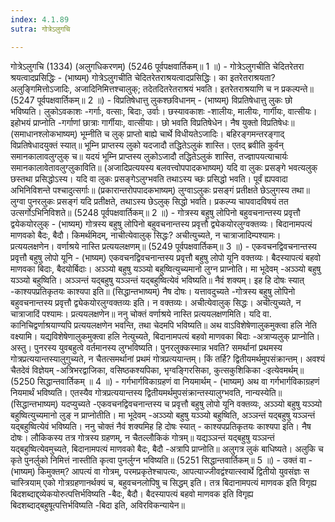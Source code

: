 ```yaml
---
index: 4.1.89
sutra: गोत्रेऽलुगचि

---
```

गोत्रेऽलुगचि (1334) (अलुगधिकरणम्) (5246 पूर्वपक्षवार्तिकम्॥ 1 ॥) - गोत्रेऽलुगचीति चेदितरेतरा श्रयत्वादप्रसिद्धिः - (भाष्यम्) गोत्रेऽलुगचीति चेदितरेतराश्रयत्वादप्रसिद्धिः। का इतरेतराश्रयता? अलुङि्गमित्तोऽजादिः, अजादिनिमित्तश्चालुक्; तदेतदितरेतराश्रयं भवति। इतरेतराश्रयाणि च न प्रकल्पन्ते॥ (5247 पूर्वपक्षवार्तिकम्॥ 2 ॥) - विप्रतिषेधात्तु लुकश्छविधानम् - (भाष्यम्) विप्रतिषेधात्तु लुकः छो भविष्यति। लुकोऽवकाशः -गर्गाः, वत्साः, बिदाः, उर्वाः। छस्यावकाशः -शालीयः, मालीयः, गार्गीयः, वात्सीयः। इहोभयं प्राप्नोति -गर्गाणां छात्राः गार्गीयाः, वात्सीयाः। छो भवति विप्रतिषेधेन। नैष युक्तो विप्रतिषेधः॥ (समाधानश्लोकभाष्यम्) भूम्नीति च लुक् प्राप्तो बाह्ये चार्थे विधीयतेऽजादिः। बहिरङ्गमन्तरङ्गाद् विप्रतिषेधादयुक्तं स्यात्॥ भूम्नि प्राप्तस्य लुको यदजादौ तद्धितेऽलुकं शास्ति। एतद् ब्रवीति कुर्वन् समानकालावलुग्लुक् च॥ यदयं भूम्नि प्राप्तस्य लुकोऽजादौ तद्धितेऽलुकं शास्ति, तज्ज्ञापयत्याचार्यः समानकालावेतावलुग्लुकाविति॥ (अजादिप्रत्ययस्य बलवत्त्वोपपादकभाष्यम्) यदि वा लुकः प्रसङ्गे भवत्यलुक् छस्तथा प्रसिद्धोऽस्य। यदि वा लुकः प्रसङ्गेऽलुग्भवति तथाऽस्य च्छः प्रसिद्धो भवति। पूर्वं ह्यपवादा अभिनिविशन्ते पश्चादुत्सर्गाः॥ (प्रकारान्तरोपपादकभाष्यम्) लुग्वाऽलुकः प्रसङ्गं प्रतीक्षते छेऽलुगस्य तथा॥ लुग्वा पुनरलुकः प्रसङ्गं यदि प्रतीक्षते, तथाऽस्य छेऽलुक् सिद्धो भवति। प्रकल्प्य चापवादविषयं तत उत्सर्गोऽभिनिविशते॥ (5248 पूर्वपक्षवार्तिकम्॥ 2 ॥) - गोत्रस्य बहुषु लोपिनो बहुवचनान्तस्य प्रवृत्तौ द्वयेकयोरलुक् - (भाष्यम्) गोत्रस्य बहुषु लोपिनो बहुवचनान्तस्य प्रवृत्तौ द्व्येकयोरलुग्वक्तव्यः। बिदानामपत्यं माणवको बैदः, बैदौ। किमर्थमिदम्, नाचीत्येवालुक् सिद्धः? अचीत्युच्यते, न चात्राजादिम्पश्यामः। प्रत्ययलक्षणेन। वर्णाश्रये नास्ति प्रत्ययलक्षणम्॥ (5249 पूर्वपक्षवार्तिकम्॥ 3 ॥) - एकवचनद्विवचनान्तस्य प्रवृत्तौ बहुषु लोपो यूनि - (भाष्यम्) एकवचनद्विवचनान्तस्य प्रवृत्तौ बहुषु लोपो यूनि वक्तव्यः। बैदस्यापत्यं बहवो माणवका बिदाः, बैदयोर्बिदाः। अञ्ञ्यो बहुषु यञ्ञ्यो बहुष्वित्युच्यमानो लुग्न प्राप्नोति। मा भूदेवम् -अञ्ञ्यो बहुषु यञ्ञ्यो बहुष्विति। अञ्ञन्तं यद्बहुषु यञ्ञन्तं यद्बहुष्वित्येवं भविष्यति॥ नैवं शक्यम्। इह हि दोषः स्यात् -काश्यपप्रतिकृतयः काश्यपा इति॥ (सिद्धान्तभाष्यम्) नैष दोषः। यत्तावदुच्यते -गोत्रस्य बहुषु लोपिनो बहुवचनान्तस्य प्रवृत्तौ द्व्येकयोरलुग्वक्तव्यः इति। न वक्तव्यः। अचीत्येवालुक् सिद्धः। अचीत्युच्यते, न चात्राजादिं पश्यामः। प्रत्ययलक्षणेन॥ ननु चोक्तं वर्णाश्रये नास्ति प्रत्ययलक्षणमिति। यदि वा. कानिचिद्वर्णाश्रयाण्यपि प्रत्ययलक्षणेन भवन्ति, तथा चेदमपि भविष्यति॥ अथ वाऽविशेषेणालुकमुक्त्वा हलि नेति वक्ष्यामि। यद्यविशेषेणालुकमुक्त्वा हलि नेत्युच्यते, बिदानामपत्यं बहवो माणवका बिदाः -अत्राप्यलुक् प्राप्नोति। अस्तु। पुनरस्य युवबहुत्वे वर्तमानस्य लुग्भविष्यति। पुनरलुक्कस्मान्न भवति? समर्थानां प्रथमस्य गोत्रप्रत्ययान्तस्यालुगुच्यते, न चैतत्समर्थानां प्रथमं गोत्रप्रत्ययान्तम्। किं तर्हि? द्वितीयमर्थमुपसंक्रान्तम्। अवश्यं चैतदेवं विज्ञेयम् -अत्रिभरद्वाजिका, वसिष्ठकश्यपिका, भृग्वङि्गरसिका, कुत्सकुशिकिका -ःइत्येवमर्थम्॥ (5250 सिद्धान्तवार्तिकम् ॥ 4 ॥) - गर्गभार्गविकाग्रहणं वा नियमार्थम् - (भाष्यम्) अथ वा गर्गभार्गविकाग्रहणं नियमार्थं भविष्यति। एतस्यैव गोत्रप्रत्ययान्तस्य द्वितीयमर्थमुपसंक्रान्तस्यालुग्भवति, नान्यस्येति॥ (सिद्धान्तभाष्यम्) यदप्युच्यते -एकवचनद्विवचनान्तस्य च प्रवृत्तौ बहुषु लोपो यूनि वक्तव्यः, अञ्ञ्यो बहुषु यञ्ञ्यो बहुष्वित्युच्यमानो लुङ् न प्राप्नोतीति। मा भूदेवम् -अञ्ञ्यो बहुषु यञ्ञ्यो बहुष्विति, अञ्ञन्तं यद्बहुषु यञ्ञन्तं यद्बहुष्वित्येवं भविष्यति। ननु चोक्तं नैवं शक्यमिह हि दोषः स्यात् - काश्यपप्रतिकृतयः काश्यपा इति। नैष दोषः। लौकिकस्य तत्र गोत्रस्य ग्रहणम्, न चैतल्लौकिकं गोत्रम्॥ यद्यञ्ञन्तं यद्बहुषु यञ्ञन्तं यद्बहुष्वित्येवमुच्यते, बिदानामपत्यं माणवको बैदः, बैदौ -अत्रापि प्राप्नोति॥ अलुगत्र लुकं बाधिष्यते। अलुकि च कृते पुनर्लुको निमित्तं नास्तीति कृत्वा पुनर्लुग्न भविष्यति॥ (5251 सिद्धान्तवार्तिकम्॥ 5 ॥) - उक्तं वा - (भाष्यम्) किमुक्तम्? आपत्यं वा गोत्रम्, परमप्रकृतेश्चापत्यः, आपत्याज्जीवद्वंश्यात्स्वार्थे द्वितीयो युवसंज्ञः स चास्त्रियाम् एको गोत्रग्रहणानर्थक्यं च, बहुवचनलोपिषु च सिद्धम् इति। तत्र बिदानामपत्यं माणवक इति विगृह्य बिदशब्दाद्द्व्येकयोरुत्पत्तिर्भविष्यति -बैदः, बैदौ। बैदस्यापत्यं बहवो माणवक इति विगृह्य बिदशब्दाद्बहुषूत्पत्तिर्भविष्यति -बिदा इति, अविरविकन्यायेन॥